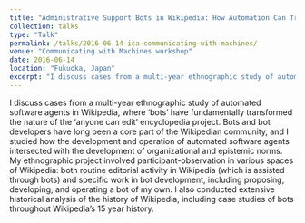 ```yaml
---
title: "Administrative Support Bots in Wikipedia: How Automation Can Transform the Affordances of Platforms and the Governance of Communities"
collection: talks
type: "Talk"
permalink: /talks/2016-06-14-ica-communicating-with-machines/ 
venue: "Communicating with Machines workshop"
date: 2016-06-14
location: "Fukuoka, Japan"
excerpt: "I discuss cases from a multi-year ethnographic study of automated software agents in Wikipedia, where ‘bots’ have fundamentally transformed the nature of the ‘anyone can edit’ encyclopedia project."
---
```


I discuss cases from a multi-year ethnographic study of automated software agents in Wikipedia, where ‘bots’ have fundamentally transformed the nature of the ‘anyone can edit’ encyclopedia project. Bots and bot developers have long been a core part of the Wikipedian community, and I studied how the development and operation of automated software agents intersected with the development of organizational and epistemic norms. My ethnographic project involved participant-observation in various spaces of Wikipedia: both routine editorial activity in Wikipedia (which is assisted through bots) and specific work in bot development, including proposing, developing, and operating a bot of my own. I also conducted extensive historical analysis of the history of Wikipedia, including case studies of bots throughout Wikipedia’s 15 year history. 
